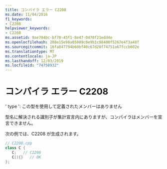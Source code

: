 ```yaml
---
title: コンパイラ エラー C2208
ms.date: 11/04/2016
f1_keywords:
- C2208
helpviewer_keywords:
- C2208
ms.assetid: 9ae704bc-bf70-45f1-8e47-0470f21edd4e
ms.openlocfilehash: 208e15e98a05089c0e9b1c98400f5267e4f3a48f
ms.sourcegitcommit: 16fa847794b60bf40c67d20f74751a67fccb602e
ms.translationtype: MT
ms.contentlocale: ja-JP
ms.lasthandoff: 12/03/2019
ms.locfileid: "74758932"
---
```

# <a name="compiler-error-c2208"></a>コンパイラ エラー C2208

' type ': この型を使用して定義されたメンバーはありません

型名に解決される識別子が集計宣言内にありますが、コンパイラはメンバーを宣言できません。

次の例では、C2208 が生成されます。

```cpp
// C2208.cpp
class C {
   C;   // C2208
   C(){}   // OK
};
```

